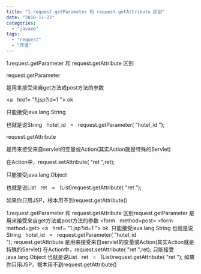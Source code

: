 ```yaml
---
title: "1.request.getParameter 和 request.getAttribute 区别"
date: "2010-11-22"
categories: 
  - "javaee"
tags: 
  - "request"
  - "传值"
---
```


1.request.getParameter 和 request.getAttribute 区别

request.getParameter

是用来接受来自get方法或post方法的参数

<form   method=post>

<form   method=get>

<a   href= "1.jsp?id=1 "> ok </a>

只能接受java.lang.String

也就是说String   hotel\_id   =   request.getParameter( "hotel\_id ");

request.getAttribute

是用来接受来自servlet的变量或Action(其实Action就是特殊的Servlet)

在Action中，request.setAttribute( "ret ",ret);

只能接受java.lang.Object

也就是说List   ret   =   (List)request.getAttribute( "ret ");

如果你只用JSP，根本用不到request.getAttribute()

1.request.getParameter 和 request.getAttribute 区别request.getParameter 是用来接受来自get方法或post方法的参数 <form   method=post> <form   method=get> <a   href= "1.jsp?id=1 "> ok </a> 只能接受java.lang.String 也就是说String   hotel\_id   =   request.getParameter( "hotel\_id "); request.getAttribute 是用来接受来自servlet的变量或Action(其实Action就是特殊的Servlet) 在Action中，request.setAttribute( "ret ",ret); 只能接受java.lang.Object 也就是说List   ret   =   (List)request.getAttribute( "ret "); 如果你只用JSP，根本用不到request.getAttribute()
